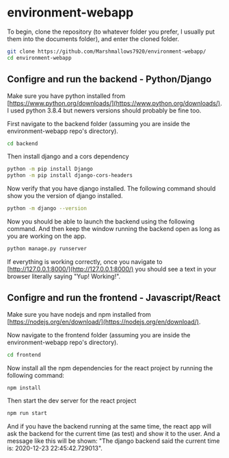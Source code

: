 # environment-webapp

To begin, clone the repository (to whatever folder you prefer, I usually put them into the documents folder), and enter the cloned folder.
```bash
git clone https://github.com/Marshmallows7920/environment-webapp/
cd environment-webapp
```

## Configre and run the backend - Python/Django
Make sure you have python installed from [https://www.python.org/downloads/](https://www.python.org/downloads/).  
I used python 3.8.4 but newers versions should probably be fine too.

First navigate to the backend folder (assuming you are inside the environment-webapp repo's directory).
```bash
cd backend
```

Then install django and a cors dependency
```bash
python -m pip install Django
python -m pip install django-cors-headers 
```

Now verify that you have django installed. The following command should show you the version of django installed.
```bash
python -m django --version
```

Now you should be able to launch the backend using the following command. And then keep the window running the backend open as long as you are working on the app.
```bash
python manage.py runserver
```

If everything is working correctly, once you navigate to [http://127.0.0.1:8000/](http://127.0.0.1:8000/) you should see a text in your browser literally saying "Yup! Working!".

## Configre and run the frontend - Javascript/React
Make sure you have nodejs and npm installed from [https://nodejs.org/en/download/](https://nodejs.org/en/download/).

Now navigate to the frontend folder (assuming you are inside the environment-webapp repo's directory).
```bash
cd frontend
```

Now install all the npm dependencies for the react project by running the following command:
```bash
npm install
```

Then start the dev server for the react project
```bash
npm run start
```

And if you have the backend running at the same time, the react app will ask the backend for the current time (as test) and show it to the user.
And a message like this will be shown: "The django backend said the current time is: 2020-12-23 22:45:42.729013".